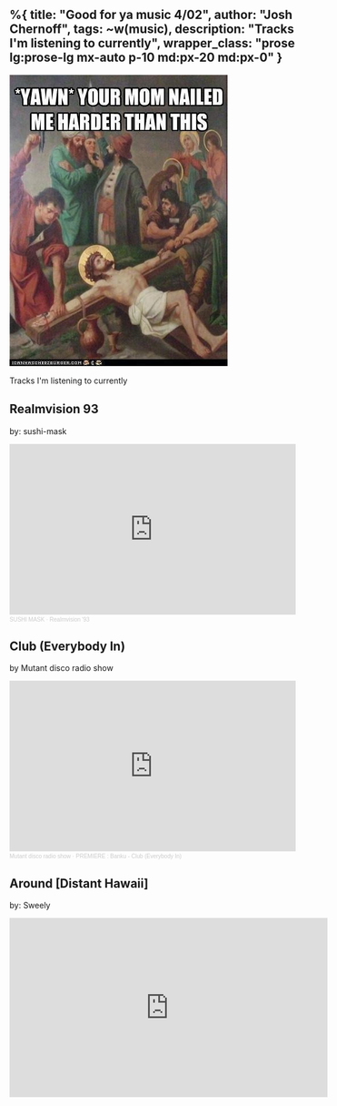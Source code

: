 %{
  title: "Good for ya music 4/02",
  author: "Josh Chernoff",
  tags: ~w(music),
  description: "Tracks I'm listening to currently",
  wrapper_class: "prose lg:prose-lg mx-auto p-10 md:px-20 md:px-0"
}
---
![Yawn](/assets/images/mhXRj.jpeg)

Tracks I'm listening to currently

## Realmvision 93
by: sushi-mask

<iframe width="100%" height="300" scrolling="no" frameborder="no" allow="autoplay" src="https://w.soundcloud.com/player/?url=https%3A//api.soundcloud.com/tracks/427517550&color=%23ff5500&auto_play=false&hide_related=false&show_comments=true&show_user=true&show_reposts=false&show_teaser=true&visual=true"></iframe><div style="font-size: 10px; color: #cccccc;line-break: anywhere;word-break: normal;overflow: hidden;white-space: nowrap;text-overflow: ellipsis; font-family: Interstate,Lucida Grande,Lucida Sans Unicode,Lucida Sans,Garuda,Verdana,Tahoma,sans-serif;font-weight: 100;"><a href="https://soundcloud.com/sushi-mask" title="SUSHI MASK" target="_blank" style="color: #cccccc; text-decoration: none;">SUSHI MASK</a> · <a href="https://soundcloud.com/sushi-mask/realmvision-93" title="Realmvision &#x27;93" target="_blank" style="color: #cccccc; text-decoration: none;">Realmvision &#x27;93</a></div>

## Club (Everybody In)
by Mutant disco radio show

<iframe width="100%" height="300" scrolling="no" frameborder="no" allow="autoplay" src="https://w.soundcloud.com/player/?url=https%3A//api.soundcloud.com/tracks/1775568003&color=%23ff5500&auto_play=false&hide_related=false&show_comments=true&show_user=true&show_reposts=false&show_teaser=true&visual=true"></iframe><div style="font-size: 10px; color: #cccccc;line-break: anywhere;word-break: normal;overflow: hidden;white-space: nowrap;text-overflow: ellipsis; font-family: Interstate,Lucida Grande,Lucida Sans Unicode,Lucida Sans,Garuda,Verdana,Tahoma,sans-serif;font-weight: 100;"><a href="https://soundcloud.com/mutant-disco" title="Mutant disco radio show" target="_blank" style="color: #cccccc; text-decoration: none;">Mutant disco radio show</a> · <a href="https://soundcloud.com/mutant-disco/premiere-banku-club-everybody-in" title="PREMIERE : Banku - Club (Everybody In)" target="_blank" style="color: #cccccc; text-decoration: none;">PREMIERE : Banku - Club (Everybody In)</a></div>

## Around [Distant Hawaii] 
by: Sweely

<iframe width="560" height="315" src="https://www.youtube.com/embed/PnrKJ6K-2CU?si=mVsuMgljyayskjXL" title="YouTube video player" frameborder="0" allow="accelerometer; autoplay; clipboard-write; encrypted-media; gyroscope; picture-in-picture; web-share" referrerpolicy="strict-origin-when-cross-origin" allowfullscreen></iframe>


